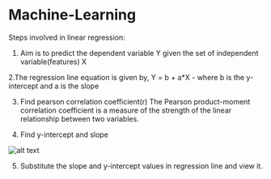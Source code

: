 # Machine-Learning
Steps involved in linear regression:

1. Aim is to predict the dependent variable Y given the set of independent variable(features) X

2.The regression line equation is given by,
          Y = b + a*X 
                - where b is the y-intercept and a is the slope
                
3. Find pearson correlation coefficient(r)
  The Pearson product-moment correlation coefficient is a measure of the strength of the linear relationship 
  between two variables. 
                
4. Find y-intercept and slope

  ![alt text](https://i.stack.imgur.com/lYevl.gif)
  
  
5. Substitute the slope and y-intercept values in regression line and view it.
  
 
        
